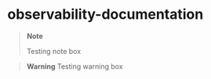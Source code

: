 # observability-documentation

> **Note**
>
> Testing note box


> **Warning**
> Testing warning box
